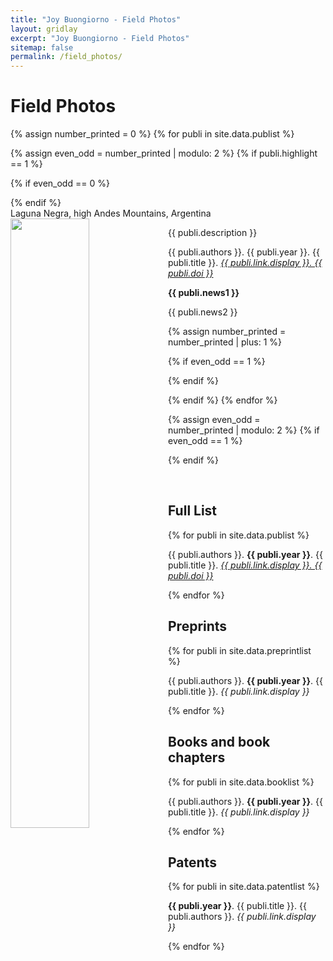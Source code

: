```yaml
---
title: "Joy Buongiorno - Field Photos"
layout: gridlay
excerpt: "Joy Buongiorno - Field Photos"
sitemap: false
permalink: /field_photos/
---
```



# Field Photos


{% assign number_printed = 0 %}
{% for publi in site.data.publist %}

{% assign even_odd = number_printed | modulo: 2 %}
{% if publi.highlight == 1 %}

{% if even_odd == 0 %}
<div class="row">
{% endif %}

<div class="col-sm-6 clearfix">
 <div class="well">
  <pubtit>Laguna Negra, high Andes Mountains, Argentina</pubtit>
  <img src="{{ site.url }}{{ site.baseurl }}/images/pubpic/{{ publi.image }}" class="img-responsive" width="50%" style="float: left" />
  <p>{{ publi.description }}</p>
  <p>{{ publi.authors }}. {{ publi.year }}. {{ publi.title }}. <em><a href="{{ publi.link.url }}">{{ publi.link.display }}. {{ publi.doi }}</a></em></p>
  <p class="text-danger"><strong> {{ publi.news1 }}</strong></p>
  <p> {{ publi.news2 }}</p>
 </div>
</div>

{% assign number_printed = number_printed | plus: 1 %}

{% if even_odd == 1 %}
</div>
{% endif %}

{% endif %}
{% endfor %}

{% assign even_odd = number_printed | modulo: 2 %}
{% if even_odd == 1 %}
</div>
{% endif %}

<p> &nbsp; </p>


## Full List

{% for publi in site.data.publist %}

  {{ publi.authors }}. <strong>{{ publi.year }}</strong>. {{ publi.title }}. <em><a href="{{ publi.link.url }}">{{ publi.link.display }}. {{ publi.doi }}</a></em>

{% endfor %}

## Preprints
{% for publi in site.data.preprintlist %}

  {{ publi.authors }}. <strong>{{ publi.year }}</strong>. {{ publi.title }}. <em>{{ publi.link.display }}</em>

{% endfor %}

## Books and book chapters

{% for publi in site.data.booklist %}

  {{ publi.authors }}. <strong>{{ publi.year }}</strong>. {{ publi.title }}. <em>{{ publi.link.display }}</em>

{% endfor %}

## Patents
{% for publi in site.data.patentlist %}

  <strong>{{ publi.year }}</strong>. {{ publi.title }}. {{ publi.authors }}. <em>{{ publi.link.display }}</em>

{% endfor %}
